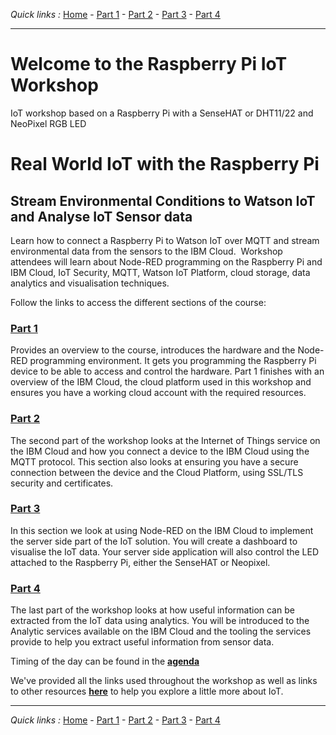 *Quick links :*
[Home](/README.md) - [Part 1](/part1/README.md) - [Part 2](/part2/README.md) - [Part 3](/part3/README.md) - [Part 4](/part4/README.md)
***

# Welcome to the Raspberry Pi IoT Workshop

IoT workshop based on a Raspberry Pi with a SenseHAT or DHT11/22 and NeoPixel RGB LED

# Real World IoT with the Raspberry Pi

## Stream Environmental Conditions to Watson IoT and Analyse IoT Sensor data

Learn how to connect a Raspberry Pi to Watson IoT over MQTT and stream environmental data from the sensors to the IBM Cloud.  Workshop attendees will learn about Node-RED programming on the Raspberry Pi and IBM Cloud, IoT Security, MQTT, Watson IoT Platform, cloud storage, data analytics and visualisation techniques.

Follow the links to access the different sections of the course:

### [Part 1](/part1/README.md)

Provides an overview to the course, introduces the hardware and the Node-RED programming environment.  It gets you programming the Raspberry Pi device to be able to access and control the hardware.
Part 1 finishes with an overview of the IBM Cloud, the cloud platform used in this workshop and ensures you have a working cloud account with the required resources.

### [Part 2](/part2/README.md)

The second part of the workshop looks at the Internet of Things service on the IBM Cloud and how you connect a device to the IBM Cloud using the MQTT protocol.  This section also looks at ensuring you have a secure connection between the device and the Cloud Platform, using SSL/TLS security and certificates.

### [Part 3](/part3/README.md)

In this section we look at using Node-RED on the IBM Cloud to implement the server side part of the IoT solution.  You will create a dashboard to visualise the IoT data.  Your server side application will also control the LED attached to the Raspberry Pi, either the SenseHAT or Neopixel.

### [Part 4](/part4/README.md)

The last part of the workshop looks at how useful information can be extracted from the IoT data using analytics.  You will be introduced to the Analytic services available on the IBM Cloud and the tooling the services provide to help you extract useful information from sensor data.

Timing of the day can be found in the [**agenda**](/AGENDA.md)

We've provided all the links used throughout the workshop as well as links to other resources [**here**](/RESOURCES.md) to help you explore a little more about IoT.
***
*Quick links :*
[Home](/README.md) - [Part 1](/part1/README.md) - [Part 2](/part2/README.md) - [Part 3](/part3/README.md) - [Part 4](/part4/README.md)
